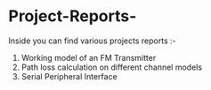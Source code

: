 # Project-Reports-

Inside you can find various projects reports :-

1. Working model of an FM Transmitter
2. Path loss calculation on different channel models
3. Serial Peripheral Interface

